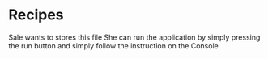 # Recipes
Sale wants to stores this file
She can run the application by simply pressing the run button and simply follow the instruction on the Console

